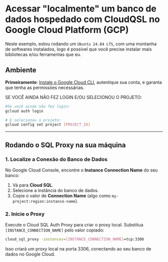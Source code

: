 # Acessar "localmente" um banco de dados hospedado com CloudQSL no Google Cloud Platform (GCP)

Neste exemplo, estou rodando um `Ubuntu 24.04 LTS`, com uma montanha de softwares instalados, logo é possível que vocẽ precise instalar mais bibliotecas e/ou ferramentas que eu.

## Ambiente

**Primeiramente**: [Instale o Google Cloud CLI](./install_cli.md), autentique sua conta, e garanta que tenha as permissões necessárias.

SE VOCÊ AINDA NÂO FEZ LOGIN E/OU SELECIONOU O PROJETO:
```sh
#Se você ainda não fez login:
gcloud auth login

# E selecionou o projeto:
gcloud config set project [PROJECT_ID]
```

-----------------

## Rodando o SQL Proxy na sua máquina

### 1. **Localize a Conexão do Banco de Dados**
No Google Cloud Console, encontre o **Instance Connection Name** do seu banco:

1. Vá para **Cloud SQL**.
2. Selecione a instância do banco de dados.
3. Copie o valor de **Connection Name** (algo como `my-project:region:instance-name`).


### 2. **Inicie o Proxy**
Execute o Cloud SQL Auth Proxy para criar o proxy local. Substitua `[INSTANCE_CONNECTION_NAME]` pelo valor copiado:

```bash
cloud_sql_proxy -instances=[INSTANCE_CONNECTION_NAME]=tcp:3306
```

Isso criará um proxy local na porta 3306, conectando ao seu banco de dados no Google Cloud.

